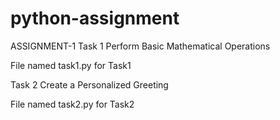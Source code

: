 # python-assignment

ASSIGNMENT-1
Task 1
Perform Basic Mathematical Operations

File named task1.py for Task1

Task 2
Create a Personalized Greeting

File named task2.py for Task2


